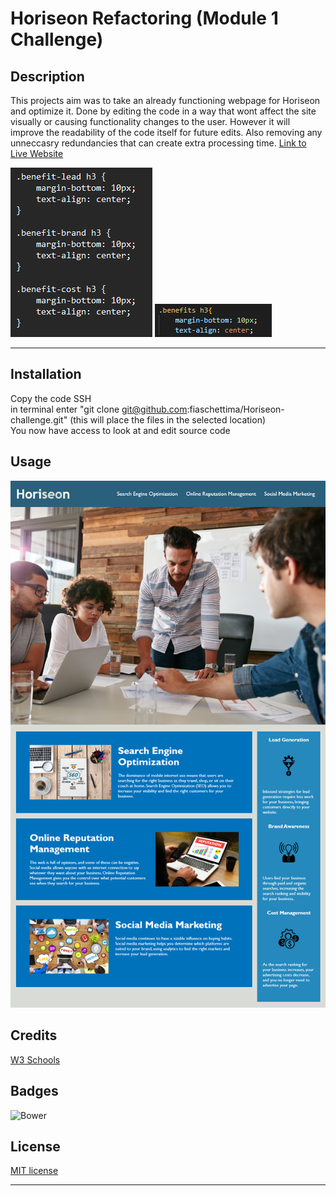 # Horiseon Refactoring (Module 1 Challenge)

## Description 

This projects aim was to take an already functioning webpage for Horiseon and optimize it. Done by editing the code in a way that wont affect the site visually or causing functionality changes to the user. However it will improve the readability of the code itself for future edits. Also removing any unneccasry redundancies that can create extra processing time.
[Link to Live Website](https://fiaschettima.github.io/Horiseon-challenge/)

![Example of css simplification](assets\images\uncondcss.png)
![simplified css](assets\images\simplifiedCSS.png)
*********
## Installation

Copy the code SSH \
in terminal enter "git clone git@github.com:fiaschettima/Horiseon-challenge.git" (this will place the files in the selected location)\
You now have access to look at and edit source code



## Usage 

![Image of webpage functioning as Expected](assets\images\exfnishedproduct.png)

## Credits

[W3 Schools](https://www.w3schools.com/html/html5_semantic_elements.asp)

## Badges

![Bower](https://img.shields.io/bower/l/MI)

## License
[MIT license](https://github.com/git/git-scm.com/blob/main/MIT-LICENSE.txt)

---
